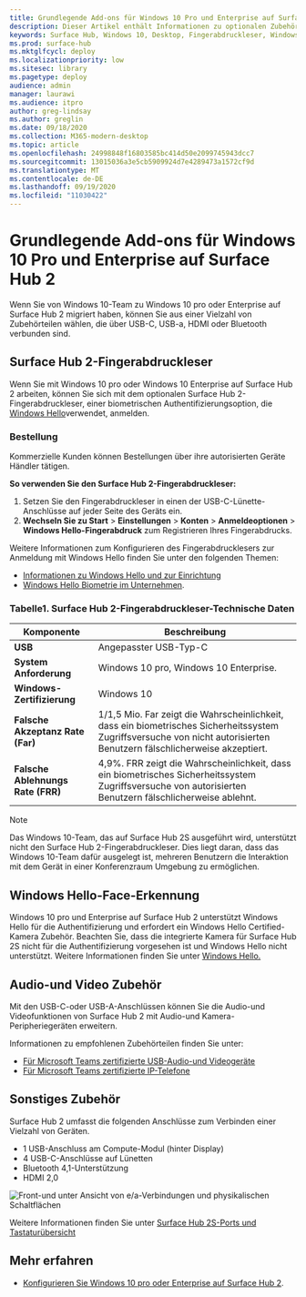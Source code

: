 ```yaml
---
title: Grundlegende Add-ons für Windows 10 Pro und Enterprise auf Surface Hub 2
description: Dieser Artikel enthält Informationen zu optionalen Zubehörteilen, die Sie mit Windows 10 pro oder Enterprise auf Surface Hub 2 verwenden können.
keywords: Surface Hub, Windows 10, Desktop, Fingerabdruckleser, Windows Hello
ms.prod: surface-hub
ms.mktglfcycl: deploy
ms.localizationpriority: low
ms.sitesec: library
ms.pagetype: deploy
audience: admin
manager: laurawi
ms.audience: itpro
author: greg-lindsay
ms.author: greglin
ms.date: 09/18/2020
ms.collection: M365-modern-desktop
ms.topic: article
ms.openlocfilehash: 24998848f16803585bc414d50e2099745943dcc7
ms.sourcegitcommit: 13015036a3e5cb5909924d7e4289473a1572cf9d
ms.translationtype: MT
ms.contentlocale: de-DE
ms.lasthandoff: 09/19/2020
ms.locfileid: "11030422"
---
```

# Grundlegende Add-ons für Windows 10 Pro und Enterprise auf Surface Hub 2

Wenn Sie von Windows 10-Team zu Windows 10 pro oder Enterprise auf Surface Hub 2 migriert haben, können Sie aus einer Vielzahl von Zubehörteilen wählen, die über USB-C, USB-a, HDMI oder Bluetooth verbunden sind. 

## Surface Hub 2-Fingerabdruckleser

Wenn Sie mit Windows 10 pro oder Windows 10 Enterprise auf Surface Hub 2 arbeiten, können Sie sich mit dem optionalen Surface Hub 2-Fingerabdruckleser, einer biometrischen Authentifizierungsoption, die [Windows Hello](https://docs.microsoft.com/windows-hardware/design/device-experiences/windows-hello)verwendet, anmelden.

### Bestellung

Kommerzielle Kunden können Bestellungen über ihre autorisierten Geräte Händler tätigen.

**So verwenden Sie den Surface Hub 2-Fingerabdruckleser:**

1. Setzen Sie den Fingerabdruckleser in einen der USB-C-Lünette-Anschlüsse auf jeder Seite des Geräts ein.
2. **Wechseln Sie zu Start**  >  **Einstellungen**  >  **Konten**  >  **Anmeldeoptionen**  >  **Windows Hello-Fingerabdruck** zum Registrieren Ihres Fingerabdrucks.

Weitere Informationen zum Konfigurieren des Fingerabdrucklesers zur Anmeldung mit Windows Hello finden Sie unter den folgenden Themen:

- [Informationen zu Windows Hello und zur Einrichtung](https://support.microsoft.com/help/4028017/windows-learn-about-windows-hello-and-set-it-up)
- [Windows Hello Biometrie im Unternehmen](https://docs.microsoft.com/windows/security/identity-protection/hello-for-business/hello-biometrics-in-enterprise).

  
### Tabelle1. Surface Hub 2-Fingerabdruckleser-Technische Daten


| Komponente                       | Beschreibung                                                                                                                          |
| ------------------------------- | ------------------------------------------------------------------------------------------------------------------------------------ |
| **USB**                         | Angepasster USB-Typ-C                                                                                                           |
| **System Anforderung**          | Windows 10 pro, Windows 10 Enterprise.                                                                                               |
| **Windows-Zertifizierung**       | Windows 10                                                                                                                           |
| **Falsche Akzeptanz Rate (Far)** | 1/1,5 Mio. Far zeigt die Wahrscheinlichkeit, dass ein biometrisches Sicherheitssystem Zugriffsversuche von nicht autorisierten Benutzern fälschlicherweise akzeptiert. |
| **Falsche Ablehnungs Rate (FRR)** | 4,9%. FRR zeigt die Wahrscheinlichkeit, dass ein biometrisches Sicherheitssystem Zugriffsversuche von autorisierten Benutzern fälschlicherweise ablehnt. |


> [!NOTE]
> Das Windows 10-Team, das auf Surface Hub 2S ausgeführt wird, unterstützt nicht den Surface Hub 2-Fingerabdruckleser. Dies liegt daran, dass das Windows 10-Team dafür ausgelegt ist, mehreren Benutzern die Interaktion mit dem Gerät in einer Konferenzraum Umgebung zu ermöglichen. 
 
## Windows Hello-Face-Erkennung

Windows 10 pro und Enterprise auf Surface Hub 2 unterstützt Windows Hello für die Authentifizierung und erfordert ein Windows Hello Certified-Kamera Zubehör. Beachten Sie, dass die integrierte Kamera für Surface Hub 2S nicht für die Authentifizierung vorgesehen ist und Windows Hello nicht unterstützt. Weitere Informationen finden Sie unter [Windows Hello.](https://docs.microsoft.com/windows-hardware/design/device-experiences/windows-hello)


## Audio-und Video Zubehör

Mit den USB-C-oder USB-A-Anschlüssen können Sie die Audio-und Videofunktionen von Surface Hub 2 mit Audio-und Kamera-Peripheriegeräten erweitern.

Informationen zu empfohlenen Zubehörteilen finden Sie unter:

- [Für Microsoft Teams zertifizierte USB-Audio-und Videogeräte](https://docs.microsoft.com/microsoftteams/devices/usb-devices)
- [Für Microsoft Teams zertifizierte IP-Telefone](https://docs.microsoft.com/microsoftteams/devices/teams-ip-phones)



## Sonstiges Zubehör
Surface Hub 2 umfasst die folgenden Anschlüsse zum Verbinden einer Vielzahl von Geräten. 

- 1 USB-Anschluss am Compute-Modul (hinter Display)
- 4 USB-C-Anschlüsse auf Lünetten
- Bluetooth 4,1-Unterstützung
- HDMI 2,0

 ![Front-und unter Ansicht von e/a-Verbindungen und physikalischen Schaltflächen](images/hub2s-schematic.png)

Weitere Informationen finden Sie unter [Surface Hub 2S-Ports und Tastaturübersicht](surface-hub-2s-port-keypad-overview.md)


## Mehr erfahren

- [Konfigurieren Sie Windows 10 pro oder Enterprise auf Surface Hub 2](surface-hub-2-post-install.md).